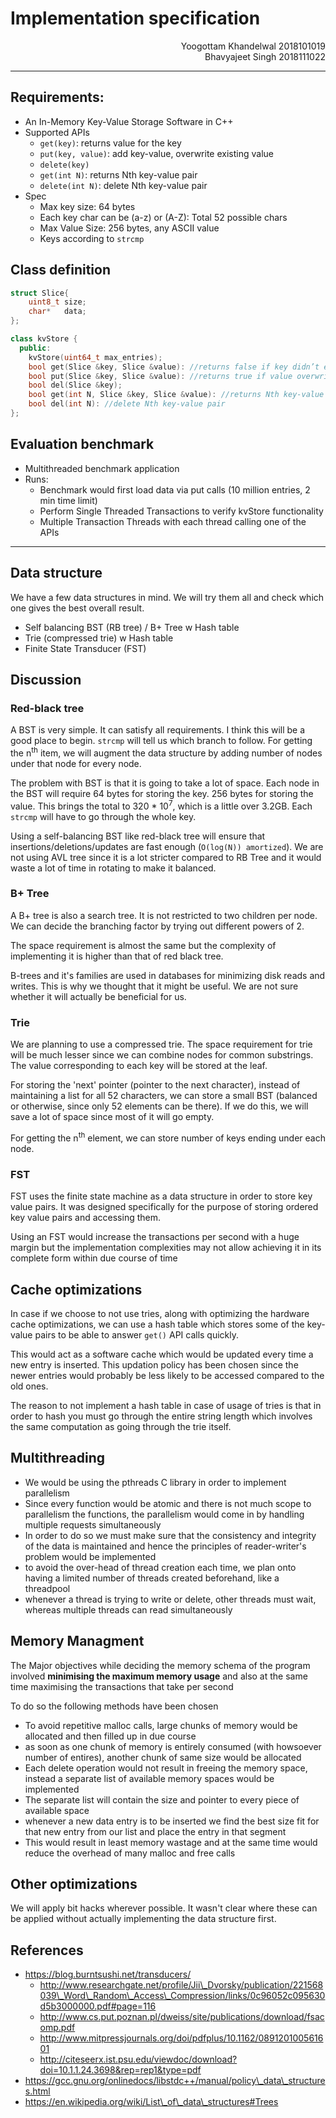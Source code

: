 # Implementation specification
<div style="text-align: right">
Yoogottam Khandelwal 2018101019 <br>
Bhavyajeet Singh 2018111022
</div>
<hr>

## Requirements:
 - An In-Memory Key-Value Storage Software in C++
 - Supported APIs
    - `get(key)`: returns value for the key
    - `put(key, value)`: add key-value, overwrite existing value
    - `delete(key)`
    - `get(int N)`: returns Nth key-value pair
    - `delete(int N)`: delete Nth key-value pair
 - Spec
    - Max key size: 64 bytes
    - Each key char can be (a-z) or (A-Z): Total 52 possible chars
    - Max Value Size: 256 bytes, any ASCII value
    - Keys according to `strcmp`

## Class definition
```cpp
struct Slice{
    uint8_t size;
    char*   data;
};

class kvStore {
  public:
    kvStore(uint64_t max_entries);
    bool get(Slice &key, Slice &value): //returns false if key didn’t exist
    bool put(Slice &key, Slice &value): //returns true if value overwritten
    bool del(Slice &key);
    bool get(int N, Slice &key, Slice &value): //returns Nth key-value pair
    bool del(int N): //delete Nth key-value pair
};
```

## Evaluation benchmark
 - Multithreaded benchmark application
 - Runs:
    - Benchmark would first load data via put calls (10 million entries, 2 min time limit)
    - Perform Single Threaded Transactions to verify kvStore functionality
    - Multiple Transaction Threads with each thread calling one of the APIs

<hr>

## Data structure
We have a few data structures in mind. We will try them all and check which one gives the best overall result.
 - Self balancing BST (RB tree) / B+ Tree w Hash table
 - Trie (compressed trie) w Hash table
 - Finite State Transducer (FST)

## Discussion
### Red-black tree
A BST is very simple. It can satisfy all requirements. I think this will be a good place to begin. `strcmp` will tell us which branch to follow. For getting the n<sup>th</sup> item, we will augment the data structure by adding number of nodes under that node for every node.

The problem with BST is that it is going to take a lot of space. Each node in the BST will require 64 bytes for storing the key. 256 bytes for storing the value. This brings the total to 320 * 10<sup>7</sup>, which is a little over 3.2GB. Each `strcmp` will have to go through the whole key.

Using a self-balancing BST like red-black tree will ensure that insertions/deletions/updates are fast enough (`O(log(N)) amortized`). We are not using AVL tree since it is a lot stricter compared to RB Tree and it would waste a lot of time in rotating to make it balanced.

### B+ Tree
A B+ tree is also a search tree. It is not restricted to two children per node. We can decide the branching factor by trying out different powers of 2.

The space requirement is almost the same but the complexity of implementing it is higher than that of red black tree.

B-trees and it's families are used in databases for minimizing disk reads and writes. This is why we thought that it might be useful. We are not sure whether it will actually be beneficial for us.


### Trie
We are planning to use a compressed trie. The space requirement for trie will be much lesser since we can combine nodes for common substrings. The value corresponding to each key will be stored at the leaf.

For storing the 'next' pointer (pointer to the next character), instead of maintaining a list for all 52 characters, we can store a small BST (balanced or otherwise, since only 52 elements can be there). If we do this, we will save a lot of space since most of it will go empty.

For getting the n<sup>th</sup> element, we can store number of keys ending under each node.

### FST
FST uses the finite state machine as a data structure in order to store key value pairs. It was designed specifically for the purpose of storing ordered key value pairs and accessing them.

Using an FST would increase the transactions per second with a huge margin but the implementation complexities may not allow achieving it in its complete form within due course of time 

## Cache optimizations
In case if we choose to not use tries, along with optimizing the hardware cache optimizations, we can use a hash table which stores some of the key-value pairs to be able to answer `get()` API calls quickly.

This would act as a software cache which would be updated every time a new entry is inserted. This updation policy has been chosen since the newer entries would probably be less likely to be accessed compared to the old ones.

The reason to not implement a hash table in case of usage of tries is that in order to hash you must go through the entire string length which involves the same computation as going through the trie itself.

## Multithreading
* We would be using the pthreads C library in order to implement parallelism
* Since every function would be atomic and there is not much scope to parallelism the functions, the parallelism would come in by handling multiple requests simultaneously
* In order to do so we must make sure that the consistency and integrity of the data is maintained and hence the principles of reader-writer's problem would be implemented
* to avoid the over-head of thread creation each time, we plan onto having a limited number of threads created beforehand, like a threadpool
* whenever a thread is trying to write or delete, other threads must wait, whereas multiple threads can read simultaneously

## Memory Managment
The Major objectives while deciding the memory schema of the program involved **minimising the maximum memory usage** and also at the same time maximising the transactions that take per second

To do so the following methods have been chosen
* To avoid repetitive malloc calls, large chunks of memory would be allocated and then filled up in due course
* as soon as one chunk of memory is entirely consumed (with howsoever number of entires), another chunk of same size would be allocated
* Each delete operation would not result in freeing the memory space, instead a separate list of available memory spaces would be implemented
* The separate list will contain the size and pointer to every piece of available space
* whenever a new data entry is to be inserted we find the best size fit for that new entry from our list and place the entry in that segment
*  This would result in least memory wastage and at the same time would reduce the overhead of many malloc and free calls

## Other optimizations
We will apply bit hacks wherever possible. It wasn't clear where these can be applied without actually implementing the data structure first.

## References
 - https://blog.burntsushi.net/transducers/
    - http://www.researchgate.net/profile/Jii\_Dvorsky/publication/221568039\_Word\_Random\_Access\_Compression/links/0c96052c095630d5b3000000.pdf#page=116
    - http://www.cs.put.poznan.pl/dweiss/site/publications/download/fsacomp.pdf
    - http://www.mitpressjournals.org/doi/pdfplus/10.1162/089120100561601
    - http://citeseerx.ist.psu.edu/viewdoc/download?doi=10.1.1.24.3698&rep=rep1&type=pdf
 - https://gcc.gnu.org/onlinedocs/libstdc++/manual/policy\_data\_structures.html
 - https://en.wikipedia.org/wiki/List\_of\_data\_structures#Trees

